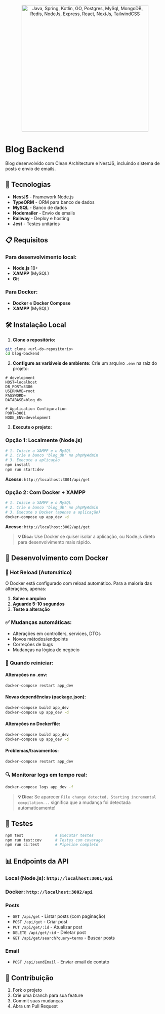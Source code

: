 <br/>
<br/>
<br/>

<p align="center"> 
  <img width="400" src="https://skillicons.dev/icons?i=typescript,nodejs,nestjs,mysql,docker&theme=dark" alt="Java, Spring, Kotlin, GO, Postgres, MySql, MongoDB, Redis, NodeJs, Express, React, NextJs, TailwindCSS">
</p>

# Blog Backend 

Blog desenvolvido com Clean Architecture e NestJS, incluindo sistema de posts e envio de emails.

## 🚀 Tecnologias

- **NestJS** - Framework Node.js
- **TypeORM** - ORM para banco de dados
- **MySQL** - Banco de dados
- **Nodemailer** - Envio de emails
- **Railway** - Deploy e hosting
- **Jest** - Testes unitários

## 📋 Requisitos

### **Para desenvolvimento local:**
- **Node.js** 18+ 
- **XAMPP** (MySQL)
- **Git**

### **Para Docker:**
- **Docker** e **Docker Compose**
- **XAMPP** (MySQL)

## 🛠️ Instalação Local

1. **Clone o repositório:**
```bash
git clone <url-do-repositorio>
cd blog-backend
```

2. **Configure as variáveis de ambiente:**
Crie um arquivo `.env` na raiz do projeto:
```env
# development
HOST=localhost
DB_PORT=3306
USERNAME=root
PASSWORD=
DATABASE=blog_db

# Application Configuration
PORT=3001
NODE_ENV=development 

```

3. **Execute o projeto:**

### Opção 1: Localmente (Node.js)
```bash
# 1. Inicie o XAMPP e o MySQL
# 2. Crie o banco 'blog_db' no phpMyAdmin
# 3. Execute a aplicação
npm install
npm run start:dev
```
**Acesse:** `http://localhost:3001/api/get`

### Opção 2: Com Docker + XAMPP
```bash
# 1. Inicie o XAMPP e o MySQL  
# 2. Crie o banco 'blog_db' no phpMyAdmin
# 3. Execute o Docker (apenas a aplicação)
docker-compose up app_dev -d
```
**Acesse:** `http://localhost:3002/api/get`

> **💡 Dica:** Use Docker se quiser isolar a aplicação, ou Node.js direto para desenvolvimento mais rápido.

## 🔄 Desenvolvimento com Docker

### **🚀 Hot Reload (Automático)**
O Docker está configurado com reload automático. Para a maioria das alterações, apenas:
1. **Salve o arquivo**
2. **Aguarde 5-10 segundos**
3. **Teste a alteração**

### **✅ Mudanças automáticas:**
- Alterações em controllers, services, DTOs
- Novos métodos/endpoints
- Correções de bugs
- Mudanças na lógica de negócio

### **🔧 Quando reiniciar:**

#### **Alterações no .env:**
```bash
docker-compose restart app_dev
```

#### **Novas dependências (package.json):**
```bash
docker-compose build app_dev
docker-compose up app_dev -d
```

#### **Alterações no Dockerfile:**
```bash
docker-compose build app_dev
docker-compose up app_dev -d
```

#### **Problemas/travamentos:**
```bash
docker-compose restart app_dev
```

### **🔍 Monitorar logs em tempo real:**
```bash
docker-compose logs app_dev -f
```

> **💡 Dica:** Se aparecer `File change detected. Starting incremental compilation...` significa que a mudança foi detectada automaticamente!

## 🧪 Testes

```bash
npm test              # Executar testes
npm run test:cov      # Testes com coverage
npm run ci:test       # Pipeline completo
```

## 📊 Endpoints da API

### **Local (Node.js):** `http://localhost:3001/api`
### **Docker:** `http://localhost:3002/api`

### Posts
- `GET /api/get` - Listar posts (com paginação)
- `POST /api/get` - Criar post
- `PUT /api/get/:id` - Atualizar post
- `DELETE /api/get/:id` - Deletar post
- `GET /api/get/search?query=termo` - Buscar posts

### Email
- `POST /api/sendEmail` - Enviar email de contato


## 📝 Contribuição

1. Fork o projeto
2. Crie uma branch para sua feature
3. Commit suas mudanças
4. Abra um Pull Request
